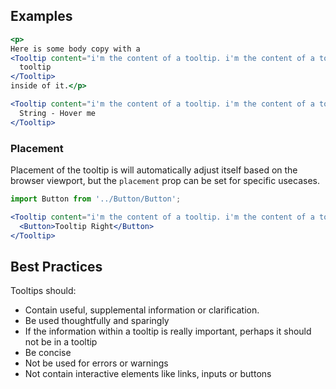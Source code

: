 ## Examples

```jsx
<p>
Here is some body copy with a
<Tooltip content="i'm the content of a tooltip. i'm the content of a tooltip">
  tooltip
</Tooltip>
inside of it.</p>

<Tooltip content="i'm the content of a tooltip. i'm the content of a tooltip">
  String - Hover me
</Tooltip>
```

### Placement

Placement of the tooltip is will automatically adjust itself based on the browser viewport, but the `placement` prop can be set for specific usecases.

```jsx
import Button from '../Button/Button';

<Tooltip content="i'm the content of a tooltip. i'm the content of a tooltip" placement="right">
  <Button>Tooltip Right</Button>
</Tooltip>
```

## Best Practices

Tooltips should:

* Contain useful, supplemental information or clarification.
* Be used thoughtfully and sparingly
* If the information within a tooltip is really important,  perhaps it should not be in a tooltip
* Be concise
* Not be used for errors or warnings
* Not contain interactive elements like links, inputs or buttons
